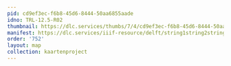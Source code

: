 ```yaml
---
pid: cd9ef3ec-f6b8-45d6-8444-50aa6855aade
idno: TRL-12.5-R02
thumbnail: https://dlc.services/thumbs/7/4/cd9ef3ec-f6b8-45d6-8444-50aa6855aade/full/400,339/0/default.jpg
manifest: https://dlc.services/iiif-resource/delft/string1string2string3/kaartenproject-2007/TRL-12.5-R02
order: '752'
layout: map
collection: kaartenproject
---
```

